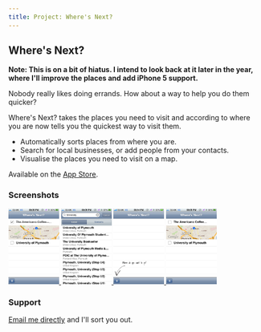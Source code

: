 ```yaml
---
title: Project: Where's Next?
---
```


## Where's Next?

**Note: This is on a bit of hiatus. I intend to look back at it later in the year, 
where I'll improve the places and add iPhone 5 support.**

Nobody really likes doing errands. How about a way to help you do them quicker? 

Where's Next? takes the places you need to visit and according to where you are 
now tells you the quickest way to visit them. 

* Automatically sorts places from where you are. 
* Search for local businesses, or add people from your contacts. 
* Visualise the places you need to visit on a map.

Available on the [App Store][].

### Screenshots

<div id="grid">
  <a href="/resources/projects/wheres_next/1_crossed_off_locations.png">
    <img src="/resources/projects/wheres_next/1_crossed_off_locations.png" width="20%">
  </a>

  <a href="/resources/projects/wheres_next/2_finding_locations.png">
    <img src="/resources/projects/wheres_next/2_finding_locations.png" width="20%">
  </a>

  <a href="/resources/projects/wheres_next/3_initial_launch.png">
    <img src="/resources/projects/wheres_next/3_initial_launch.png" width="20%">
  </a>

  <a href="/resources/projects/wheres_next/4_items.png">
    <img src="/resources/projects/wheres_next/4_items.png" width="20%">
  </a>
</div>

### Support

[Email me directly][email] and I'll sort you out.

[App Store]: http://itunes.apple.com/gb/app/wheres-next/id454450198?mt=8
[email]: mailto:hello@nickcharlton.net

